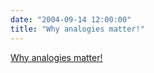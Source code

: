 ```yaml
---
date: "2004-09-14 12:00:00"
title: "Why analogies matter!"
---
```


[Why analogies matter!](/lemire/blog/2004/09-14-why-analogies-matter)

